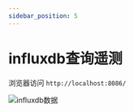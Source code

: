 ```yaml
---
sidebar_position: 5
---
```


# influxdb查询遥测

浏览器访问 `http://localhost:8086/`


![influxdb数据](/img/iotsharp/influxdb-data.png)

